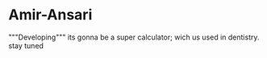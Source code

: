 # Amir-Ansari
"""Developing"""
its gonna be a super calculator; wich us used in dentistry. stay tuned
